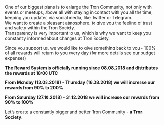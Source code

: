 One of our biggest plans is to enlarge the Tron Community, not only with events or meetups, above all with staying in contact with you all the time, keeping you updated via social media, like Twitter or Telegram.  
We want to create a pleasant atmosphere, to give you the feeling of trust and safety within the Tron Society.  
Transparency is very important to us, which is why we want to keep you constantly informed about changes at Tron Society. 

Since you support us, we would like to give something back to you - 100% of all rewards will return to you every day (for more details see our budget expenses)

__The Reward System is officially running since 08.08.2018 and distributes the rewards at 18:00 UTC__

__From Monday (13.08.2018) - Thursday (16.08.2018) we will increase our rewards from 90% to 200%__

__From Saturday (27.10.2018) - 31.12.2018 we will increase our rewards from 90% to 100%__

Let’s create a constantly bigger and better Tron Community - __a Tron Society__.
